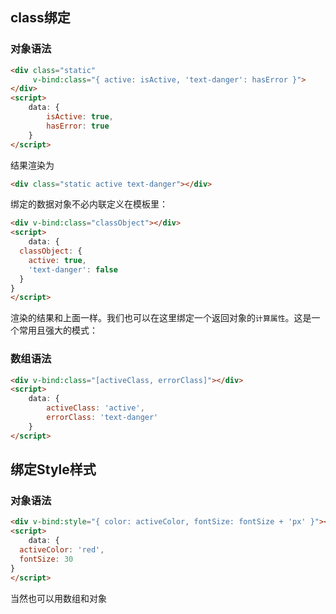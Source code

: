 ## class绑定
### 对象语法
```html
<div class="static"
     v-bind:class="{ active: isActive, 'text-danger': hasError }">
</div>
<script>
    data: {
        isActive: true,
        hasError: true
    }
</script>
```
结果渲染为
```html
<div class="static active text-danger"></div>
```
绑定的数据对象不必内联定义在模板里：
```html
<div v-bind:class="classObject"></div>
<script>
    data: {
  classObject: {
    active: true,
    'text-danger': false
  }
}
</script>
```
渲染的结果和上面一样。我们也可以在这里绑定一个返回对象的`计算属性`。这是一个常用且强大的模式：

### 数组语法
```html
<div v-bind:class="[activeClass, errorClass]"></div>
<script>
    data: {
        activeClass: 'active',
        errorClass: 'text-danger'
    }
</script>
```
## 绑定Style样式
### 对象语法
```html
<div v-bind:style="{ color: activeColor, fontSize: fontSize + 'px' }"></div>
<script>
    data: {
  activeColor: 'red',
  fontSize: 30
}
</script>
```
当然也可以用数组和对象
